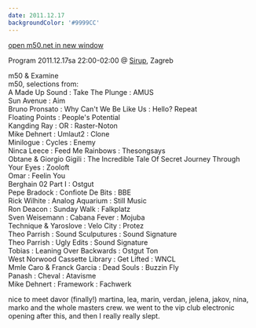 ```yaml
---
date: 2011.12.17
backgroundColor: '#9999CC'
---
```


[open m50.net in new window  
](http://m50.net/)  

Program 2011.12.17sa 22:00-02:00 @ [Sirup](http://www.sirupclub.com), Zagreb  

m50 & Examine  
m50, selections from:  
A Made Up Sound : Take The Plunge : AMUS  
Sun Avenue : Aim  
Bruno Pronsato : Why Can't We Be Like Us : Hello? Repeat  
Floating Points : People's Potential  
Kangding Ray : OR : Raster-Noton  
Mike Dehnert : Umlaut2 : Clone  
Minilogue : Cycles : Enemy  
Ninca Leece : Feed Me Rainbows : Thesongsays  
Obtane & Giorgio Gigili : The Incredible Tale Of Secret Journey Through Your Eyes : Zooloft  
Omar : Feelin You  
Berghain 02 Part I : Ostgut  
Pepe Bradock : Confiote De Bits : BBE  
Rick Wilhite : Analog Aquarium : Still Music  
Ron Deacon : Sunday Walk : Falkplatz  
Sven Weisemann : Cabana Fever : Mojuba  
Technique & Yaroslove : Velo City : Protez  
Theo Parrish : Sound Sculputures : Sound Signature  
Theo Parrish : Ugly Edits : Sound Signature  
Tobias : Leaning Over Backwards : Ostgut Ton  
West Norwood Cassette Library : Get Lifted : WNCL  
Mmle Caro & Franck Garcia : Dead Souls : Buzzin Fly  
Panash : Cheval : Atavisme  
Mike Dehnert : Framework : Fachwerk  

nice to meet davor (finally!) martina, lea, marin, verdan, jelena, jakov, nina, marko and the whole masters crew. we went to the vip club electronic opening after this, and then I really really slept.